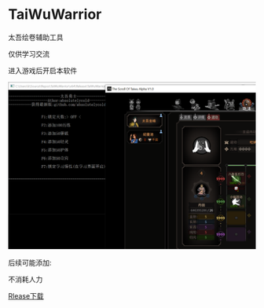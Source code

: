 # TaiWuWarrior
太吾绘卷辅助工具

仅供学习交流

进入游戏后开启本软件

![0.png](./image/0.png)

后续可能添加:

不消耗人力

[Rlease下载](https://github.com/absolutelycold/TaiWuWarrior/releases)

